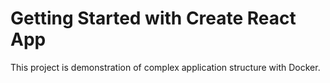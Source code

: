 # Getting Started with Create React App

This project is demonstration of complex application structure with Docker.
